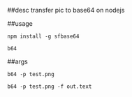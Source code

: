##desc
  transfer pic to base64 on nodejs

##usage

`npm install -g sfbase64`
```
b64
```

##args

`b64 -p test.png`

`b64 -p test.png -f out.text`

